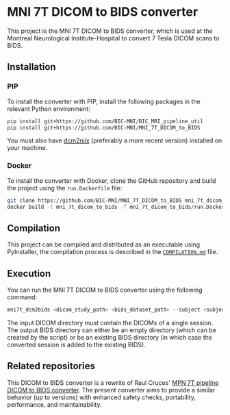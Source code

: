 # MNI 7T DICOM to BIDS converter

This project is the MNI 7T DICOM to BIDS converter, which is used at the Montreal Neurological Institute-Hospital to convert 7 Tesla DICOM scans to BIDS.

## Installation

### PIP

To install the converter with PIP, install the following packages in the relevant Python environment:

```sh
pip install git+https://github.com/BIC-MNI/BIC_MRI_pipeline_util
pip install git+https://github.com/BIC-MNI/MNI_7T_DICOM_to_BIDS
```

You must also have [dcm2niix](https://github.com/rordenlab/dcm2niix) (preferably a more recent version) installed on your machine.

### Docker

To install the converter with Docker, clone the GitHub repository and build the project using the `run.Dockerfile` file:

```sh
git clone https://github.com/BIC-MNI/MNI_7T_DICOM_to_BIDS mni_7t_dicom_to_bids
docker build -t mni_7t_dicom_to_bids -f mni_7t_dicom_to_bids/run.Dockerfile mni_7t_dicom_to_bids
```

## Compilation

This project can be compiled and distributed as an executable using PyInstaller, the compilation process is described in the [`COMPILATION.md`](./COMPILATION.md) file.

## Execution

You can run the MNI 7T DICOM to BIDS converter using the following command:

```sh
mni7t_dcm2bids <dicom_study_path> <bids_dataset_path> --subject <subject_label> --session <session_label>
```

The input DICOM directory must contain the DICOMs of a single session. The output BIDS directory can either be an empty directory (which can be created by the script) or be an existing BIDS directory (in which case the converted session is added to the existing BIDS).

## Related repositories

This DICOM to BIDS converter is a rewrite of Raul Cruces' [MPN 7T pipeline DICOM to BIDS converter](https://github.com/rcruces/MPN_7T_pipeline). The present converter aims to provide a similar behavior (up to versions) with enhanced safety checks, portability, performance, and maintainability.
